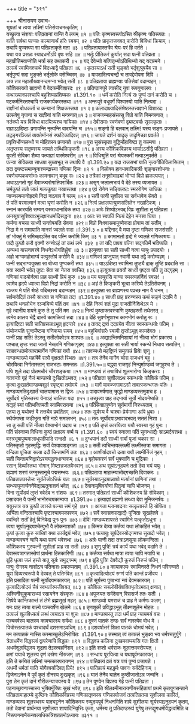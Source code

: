 +++
title = "३९१"

+++
श्रीनारायण उवाच-  
श्रूयतां च त्वया लक्ष्मि! पतिसेवाचमत्कृतिम् ।  
यच्छ्रुत्वा संशयाः पतिव्रतानां यान्ति वै लयम् ॥१ ॥
पतिः कृष्णस्वरूपोऽस्ति श्रीकृष्णः पतिरूपतः ।  
वर्तते सर्वथा पत्न्याः कल्याणार्थं हरिः स्वयम् ॥२ ॥
पतिः प्राकृतजनवत् करोति विविधां क्रियाम् ।  
तथापि पुण्यरूपा सा पतिव्रताकृते मता ॥३ ॥
पतिव्रतायास्तत्रैव श्रेयः परं हि वर्तते ।  
यथा यत्र प्रसन्नः स्यादधर्मोऽपि वृषः सहि ॥४ ॥
भर्तुः प्रीतिकरं कुर्यात् सदा पत्नी पतिव्रता ।  
महाप्रीतिमवाप्नोति भर्त्रा सह तथाकरी ॥५ ॥
यद् देवेभ्यो यत्पितृभ्योऽतिथिभ्यो यद् यदात्मने ।  
तत्सर्वं स्वामिनश्चार्थे विदध्याद्वै पतिव्रता ॥६ ॥
कृतस्याऽर्धं सती भुङ्क्ते भर्तृशुश्रूषयैव सा ।  
भर्तृपुण्यं सदा भुङ्क्ते भर्तृलोके वसेच्चिरम् ॥७ ॥
यावदादित्यचन्द्रौ च तावद्देवोपमा दिवि ।  
अत्र तत्र महासौख्यानन्दमग्ना भवेत् सती ॥८ ॥
पतिव्रताया ब्राह्मण्याः पतिसेवां वदाम्यहम् ।  
कौशिकाख्यो ब्राह्मणो वै वेदकर्मविशारदः ॥९ ॥
प्रतिष्ठानपुरे त्वासीद् युवा रूपगुणालयः ।  
कथाख्यानपरश्चापि बहुशिष्यप्रशिष्यकः ॥1.391.१० ॥
धर्मं करोति नित्यं सः पुण्यं दानं करोति च ।  
षटकर्मनिरतश्चापि राजकार्यकरस्तथा ॥११ ॥
अन्तःपुरे वधूवर्गे विश्वास्यो याति नित्यदा ।  
राज्ञीनां बोधकर्ता च कन्यानां शिक्षकस्तथा ॥१ २॥
कलादाक्ष्यादिसंश्रेष्ठस्तत्त्वज्ञाने विशारदः ।  
उत्सवेषु नृपाणां स राज्ञीनां याति मन्त्रणात्॥१ ३॥
राजजन्माहसंसत्सु विप्रो याति निमन्त्रणात् ।  
नर्तक्यो यत्र विविधा वादयित्र्यश्च गायिकाः ॥१४॥
देवीसमाः स्वर्णवर्णा द्व्यष्टवर्षाः सुसत्कृताः ।  
राज्ञाऽऽदिष्टाः प्रगायन्ति नृत्यन्ति वादयन्ति च ॥१५॥
सङ्गो हि बलवान् लक्ष्मि! यस्य सङ्गः प्रजायते ।  
तद्रङ्गरञ्जितं व्यक्तेर्मानसं स्फटिकादिवत् ॥१६॥
जायते दर्शनं यादृक् तादृगिच्छा प्रवर्तते ।  
प्रवृत्तिर्भोग्यलब्धौ च मोहितस्य प्रजायते ॥१७॥
पुरा सुसंस्कृता बुद्धिर्मोहाविष्टा तु कल्मषा ।  
अतृप्तस्य सतृष्णस्य जायते लब्धिकिङ्करी ॥१८॥
अस्य कौशिकविप्रस्य भार्याऽऽसीद्वै पतिव्रता ।  
युवती सेविका शैब्या पत्याज्ञां पारमेश्वरीम् ॥१ ९॥
विधिश्रुतिं परां श्रेयस्करीं मत्वाऽनुवर्तते ।  
पत्न्या सेविकया साध्व्या सुख्यभूत् स तथापि वै ॥1.391.२०॥
यदा राजसभां याति नृत्यगीतिविलासिताम् ।  
तदा द्व्यष्टसमान्यूनाश्चन्द्रास्या गणिका द्विजः ॥२ १ ॥
विलोक्य हावभावादिकर्त्रीः शृङ्गारशोभनाः ।  
स्वर्णचम्पकवर्णाभाः कामनावान् बभूव सः ॥२२॥
तत्रैकां तनुशोभाढ्यां भोग्यां विप्रो ह्यकल्पयत् ।  
अथाऽऽगतो गृहं दैवाज्ज्वरोगातिपरार्दितः ॥२३॥
असृग् जलात्मभावं वै देहे तस्य व्यजायत ।  
चर्मकुष्ठं ततो जातं गलत्कुष्ठा नखास्तथा ॥२४॥
एवं रोगेण सङ्क्लिष्टः स्मररोगेण चाधिकः ।  
जाज्वल्यमानोहृदये निद्रां नाऽवाप वै पलम् ॥२५॥
सती पत्नी सुशीला सा सर्वभावेन सेवते ।  
तं पतिं परमात्मानं मत्वा घृणां करोति न ॥२६॥
नित्यं प्रक्षालयत्युष्णसलिलेन नखादिकम् ।  
स्नानं कारयति सम्यग् वस्त्राधानादिकं तथा ॥२७॥
अत्रेः शिष्योऽभवद् विप्रः सुशीला तु पतिव्रता ।  
अनसूयासुशिष्याऽभूज्ज्ञानधर्मादिसद्धना ॥२८॥
अतः सा स्वपतिं नित्यं देहेन मनसा धिया ।  
कर्मणा वचसा साध्वी सन्तोषयति सेवया ॥२९॥
विप्रो निःश्वासमामुच्यैकदा प्रोवाच तां सतीम् ।  
निद्रा मे न समायाति मानसं ज्वलते सदा ॥1.391.३ ०॥
यद्दिनाद् वै मया दृष्टा गणिका राजसंसदि ।  
तां भोक्तुं मे समिच्छाऽस्ति वद पत्नि करोमि किम् ॥३ १ ॥
कामानलो हृद्ये मे ज्वलते गणिकाश्रयः ।  
पादौ कुष्ठौ करौ वृक्णौ रुग्णोऽहं तां कथं लभे ॥३२ ॥
तां यदि प्रापय पत्नि! सद्गतिर्मे भविष्यति ।  
अन्यथा वासनावत्त्वे निधनेऽधोगतिर्ध्रुवा ॥३ ३॥
इत्युक्ता सा सती साध्वी नत्वा पत्युः प्रपादयोः ।  
अहो भाग्यमहोभाग्यं पत्युस्तोषं करोमि वै ॥३४॥
गणिकां प्राप्नुयात् स्वामी यथा तद्वै करोम्यहम् ।  
पत्नी सद्भाग्ययुक्ता सा बोध्या पुण्यकरी तथा ॥३५॥
याऽऽदिष्टा स्वामिना तुष्ट्यै द्राक् तुष्टिं प्रददाति सा ।  
यया स्वामी भवेत् तुष्टः सेवा सा नेतरा क्वचित् ॥३६॥
इत्युक्त्वा प्रययौ साध्वी पृष्ट्वा पतिं तु तद्गृहम् ।  
गणिकां पादयोर्नत्वा प्राह साध्वी प्रियं कुरु ॥३७॥
मम पत्युरसि मान्या स्मरत्यहर्निशं स्वसः! ।  
त्वामेव हृदये ध्यात्वा विप्रो निद्रां करोति न ॥३८॥
अहं ते किङ्करी भूत्वा करिष्ये तेऽतिसेवनम् ।  
रञ्जय मे पतिं श्रेष्ठे यदिच्छस्व ददाम्यहम् ॥३९॥
इत्युक्ता सा ब्राह्मणस्य पप्रच्छ नाम वै धनम् ।  
सर्वमावेदितं तस्यै साध्व्या स गणिका तदा ॥1.391.४०॥
साध्वी प्राह प्ररुग्णस्य कथं सङ्गं ददामि वै ।  
तथापि धनलोभेन रञ्जयिष्ये पतिं तव ॥४१ ॥
देहि नित्यं शतं मुद्रा राजतीर्निशिथेऽत्र मे ।  
गृहे त्वानीय शयने कुरु ते तु पतिं मम ॥४२॥
नित्यं कुष्ठाक्तवस्त्राणि कुष्ठहस्तौ तथेतरत् ।  
त्वमेव क्षालय चेद्वै दास्ये कामक्रियां तदा ॥४३॥
देहि सुवर्णभूषाश्च कामभोगं करोतु सः ।  
इत्यादिष्टा सती चातिप्रसन्नाऽभूत् हृदन्तरे ॥४४॥
तावद् द्रव्यं ददात्येव नीत्वा स्वस्कन्धयोः पतिम् ।  
संयोजयति सुन्दर्येष्टया गणिकया समम् ॥४५॥
बहुभिर्वासरैः स्वामी तृप्तोऽभूत् कामदेवतः ।  
पत्नीं प्राह सति! तेऽस्तु सतीलोकोऽत्र शाश्वतः॥४६ ॥
अद्याऽन्तिमनिशायां मां नीत्वा भोगं प्रकारय ।  
पश्चात् तृप्तः सदा जातो नेच्छामि गणिकागृहम् ॥४७॥
इत्युक्ता सा सती भार्या स्कन्धे निधाय सत्पतिम् ।  
रात्रावन्धतमोव्याप्तमार्गेण गणिकां ययौ ॥४८॥
तावन्मध्ये महद्विघ्नं समुत्पन्नं प्रिये! शृणु ।  
माण्डव्याख्यो महर्षिर्वै रात्रौ वृक्षतले स्थितः ॥४९॥
तत्र तेनैव मार्गेण चोरा राजधनं बहु ।  
चोरयित्वा निर्गतास्तान् राजभटाः समन्ततः ॥1.391.५०॥
बद्ध्वा राजगृहं निन्युर्माण्डव्यं जगृहुश्च ते ।  
पथि शूले तदा प्रोतमचौरं चौरशङ्कया ॥५१ ॥
माण्डव्यं तं तथाविधं शूलमारोप्य किङ्कराः ।  
गतवन्तो गृहं नैजं माण्डव्यो दुःखितोऽभवत् ॥५२॥
पतिव्रता सुशीलाऽथ स्कन्धयोः कौशिकं पतिम् ।  
कृत्वा दुःखार्तमाण्डव्यशूलं स्पृष्ट्वा तमोमये ॥५३ ॥
मार्गे यावज्जगामाऽसौ तावत्स्कन्धगतः पतिः ।  
माण्डव्यमतिदुःखार्तं चालयामास स द्विजः ॥५४॥
पादावमर्षणात् क्रुद्धो माण्डव्यस्तमुवाच ह ।  
सूर्योदये मृतिस्तस्य येनाऽहं चालितः पदा ॥५५॥
तच्छ्रुत्वा प्राह तद्भार्या सूर्यो नोदयमेष्यति ।  
यद्यहं स्यां पतिभक्तिमती स्वामिपरायणा ॥५६॥
पतिसेवाप्रपुण्येन सूर्यमार्गो निरुध्यताम् ।  
एतया तु यथोक्तं वै तत्तथैव प्रवर्तितम् ॥५७॥
ततः सूर्यस्य वै चाश्वाः प्रेर्यमाणा अपि ध्रुवाः ।  
स्थैर्यमाप्ता जडीभूता गतिं नाग्रे समालभन् ॥५८॥
ततः सूर्योदयाऽभावादभवत् सततं निशा ।  
सा तु सती पतिं नीत्वा वेश्याभोगं प्रदाय च ॥५९॥
पतिं तृप्तं कारयित्वा ययौ स्वस्या गृहं पुनः ।  
पतिं संस्नाप्य विधिना कुष्ठं प्रक्षाल्य वर्ष्म च ॥1.391.६० ॥
स्वयं स्नात्वा पतिं सुगन्धाद्यैः साऽमर्दयत्तथा ।  
वस्त्रभूषापुष्पमालाधूपदीपादि सन्ददौ ॥६ १ ॥
दुग्धपानं ददौ साध्वी सर्वां पूजां चकार सा ।  
पतिस्तृप्तो गृहस्मृद्धिः सर्वा वेश्यावशङ्गता ॥६२॥
सती त्वचिन्तयल्लक्ष्मीं लक्ष्मीस्तत्रा समागता ।  
वन्दिता पूजिता सत्या ददौ चिन्तामणिं ततः ॥६३॥
आशीर्वादवचो दत्वा ययौ लक्ष्मीर्निजं गृहम् ।  
सती चिन्तामणिद्वारोऽरचयद्धनधान्यकम् ॥६४॥
गृहोपकरणं सर्वं भूषणानि च मुद्रिकाः ।  
रसान् दिव्याँस्तथा भोगान् मिष्टान्नजलवैभवान् ॥६५॥
अथ सूर्याऽनुदयने ततो देवा भयं ययुः ।  
ब्रह्माणं शरणं जग्मुस्तानूचे पद्मसम्भवः ॥६६॥
पतिव्रताया माहात्म्यान्नोद्गच्छति दिवाकरः ।  
पतिव्रतातपस्तेजः सूर्यतेजोऽधिकं यतः ॥६७॥
सूर्यस्याऽनुदयान्नाशो मर्त्यानां प्राणिनां तथा ।  
सन्ध्यापूजार्चननैवेद्यऋतुनाशनं भवेत् ॥६८॥
देवानामृषिवर्याणां पितॄणां चापि भोजनम् ।  
विना सूर्योदयं लुप्तं भवेदेव न संशयः ॥६९॥
तस्मात् पतिव्रतां साध्वीं कौशिकस्य हि सेविकाम् ।  
प्रसादयत वै पत्नीं भानोरुदयकाम्यया ॥1.391.७०॥
इत्याज्ञां ब्रह्मणो लब्ध्वा देवा मुनिजनर्षयः ।  
ययुस्तत्र यत्र कुष्ठी त्वास्ते पत्न्या समं गृहे ॥७१ ॥
आगता म्लानवदनाः सत्कृतास्ते हि योषिता ।  
अर्चिता वन्दिताश्चापि पृष्टाश्चागमकारणम् ॥७२॥
सर्वे स्वासनपाद्याद्यैः पूजिताः सुखहेतवे ।  
ववन्दिरे सतीं हेतुं विनिवेद्य पुनः पुनः ॥७३॥
देवि! माण्डव्यशापस्ते स्वामिने यत्कृतोऽधुना ।  
त्वया सूर्याऽनुदयश्चेत्युभौ वै लोकनाशकौ ॥७४॥
किमत्र देव्या कर्तव्यं यथा लोकहितं भवेत् ।  
कृपां कृत्वा कुरु साध्वि! यथा कार्यद्वयं भवेत् ॥७५॥
पत्यायुः सूर्यदेवस्योद्गमश्च सुखदो भवेत् ।  
माण्डव्यवचनं चापि यथा सत्यं भवेत्तथा ॥७६ ॥
अत्रेः पत्नी तदा तत्राऽनसूया लोकवन्दिता ।  
कौशिकस्य गुरुपत्नी सुशीलां प्राह सा सती ॥७७॥
शृणु पुत्रि! त्रयं कार्यं यथा भवेद् वदामि ते ।  
देवास्त्वत्रागतास्तेषां प्रार्थना हितकारिणी ॥७८॥
कर्तव्या सर्वथा मात्रा त्वया चापि मयापि च ।  
ब्रूहि धृत्वा जलं हस्ते यातु सूर्यः समुद्गमम् ॥७९॥
ब्रूहि पुत्रि! देववैद्यौ कुरुतं निरुजं पतिम् ।  
पत्युः रोगस्य नाशोऽत्र पतिनाशः प्रकल्प्यताम् ॥1.391.८०॥
कायाकल्पः स्वामिनस्ते निधनं परिगण्यते ।  
युवा दिव्यस्वरूपो वै देववत् ते पतिर्भवेत् ॥८१ ॥
कृत्वादित्योदयं रुग्णं पतिं कान्तं प्रजीवय ।  
इति प्रसादिता पत्नी सूर्योदयमकारयत् ॥८२॥
पतिं सूर्यस्य पुत्राभ्यां नवं देवमकारयत् ।  
कृत्वादित्योदयं चैवं स्वभर्तारमजीवयत् ॥८३ ॥
कौशिकः सबलोवीर्यशक्तिभृतोऽभवत् क्षणात् ।  
अश्विनीसुकुमाराभ्यां रसायनेन संस्कृतः ॥८४॥
अपूजयत सर्वदेवान् विससर्ज ततः सती ।  
सिषेवे कान्तिकान्तं तं लेभे ब्रह्मसुखं महत् ॥८५॥
माण्डव्यो यमराजं च प्राह मे कर्मणः फलम् ।  
यमः प्राह त्वया बाल्ये पञ्चवर्षेण खेलने ॥८६॥
तृणशुकी प्रविद्धाऽभूत् तीक्ष्णशूलेन मोहतः ।  
तत्फलं शूलविध्यत्वं लब्धं त्वयाऽत्र मा शुचः ॥८७॥
माण्डव्यस्तु तदा धर्मं प्राह न्यायमयं वचः ।  
पञ्चवर्षस्य बालस्य कामचारस्य सर्वथा ॥८८॥
दूषणं पातकं दण्डः सर्वं नास्त्येव बोध मे ।  
पित्रोस्तत्पातकं पश्चादर्थं दशसमाऽवधिम् ॥८९॥
दशवर्षात्तरं शिक्षा पातकं चोभयं भवेत् ।  
मम तत्पातकं नास्ति कस्माच्छूलेऽभिरोपितः ॥1.391.९०॥
तस्मात् त्वं तत्फलं भुङ्क्ष्व भव धर्मश्चतुर्युगे ।  
त्रेताधर्मेण विद्धस्त्वं द्वापरेणापि विद्धकः ॥९१ ॥
विद्धश्च कलिना दुःखमवाप्स्यसि गतः क्षितौ ।  
अधर्मशूलविद्धस्य शुद्रता तेऽस्त्वहर्निशम् ॥९२॥
इति शप्तो धर्मराजः शूलात्तमवरोपयत् ।  
क्षमां ययाचे शूलस्य वृणं दस्रेण नीरुजम् ॥९३ ॥
सन्धाय पूरयित्वा च यथापूर्वमकारयत् ।  
इति ते कथितं लक्ष्मि! चमत्कारपरायणम् ॥९४॥
पातिव्रत्यं व्रतं यत्र पापं पुण्यं प्रजायते ।  
अधर्मो धर्मतां याति योगैश्वर्यादिवत् प्रिये! ॥९५॥
पातिव्रत्यं महद्धर्मः पावनः सर्वदेहिनाम् ।  
द्विजेनाऽनेन वै पूर्वं कृतं दीनस्य दुःखकृत् ॥९६॥
घातं तेनैव घातेन कुष्ठीजातोऽत्र जन्मनि ।  
पुरा तेन कृतं दानं गौरीकन्यात्रयस्य वै ॥९७॥
तेन पुण्येन विप्रस्य गेहे पत्नी पतिव्रता ।  
पठनाच्छ्रवणाच्चास्य भुक्तिर्मुक्तिः सुखं भवेत् ॥९८॥
इति श्रीलक्ष्मीनारायणीयसंहितायां प्रथमे कृतयुगसन्ताने पतिव्रतामाहात्म्ये कुष्ठिनः कौशिकविप्रस्य गणिकातृष्णस्य गणिकायोजनं तत्पतिव्रतया सुशीलया कारितं, माण्डव्यस्य शूलस्थस्य पादघट्टनेन कौशिकस्य रव्युदयपूर्वं निधनमिति शापे सुशीलया सूर्यस्याऽनुदयनं कृतम्, ततो देवानां प्रार्थनया सुशीलया शापादिनिवृत्तिः कृता, धर्मस्य तु प्रतिदण्डरूपं युगेषु तत्तद्युगधर्मविद्धत्वमिति च निरूपणनामैकनवत्यधिकत्रिशततमोऽध्यायः ॥३९१ ॥
    
